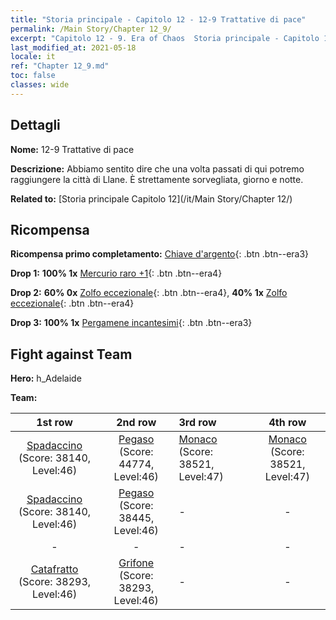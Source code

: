 ```yaml
---
title: "Storia principale - Capitolo 12 - 12-9 Trattative di pace"
permalink: /Main Story/Chapter 12_9/
excerpt: "Capitolo 12 - 9. Era of Chaos  Storia principale - Capitolo 12_9. 12-9 Trattative di pace"
last_modified_at: 2021-05-18
locale: it
ref: "Chapter 12_9.md"
toc: false
classes: wide
---
```


## Dettagli

 **Nome:** 12-9 Trattative di pace

 **Descrizione:** Abbiamo sentito dire che una volta passati di qui potremo raggiungere la città di Llane. È strettamente sorvegliata, giorno e notte.

 **Related to:** [Storia principale Capitolo 12](/it/Main Story/Chapter 12/)

## Ricompensa

 **Ricompensa primo completamento:** [Chiave d'argento](/ItemsIT/con_693/){: .btn .btn--era3}

 **Drop 1:** **100% 1x** [Mercurio raro +1](/ItemsIT/mat_42/){: .btn .btn--era4}

 **Drop 2:** **60% 0x** [Zolfo eccezionale](/ItemsIT/mat_36/){: .btn .btn--era4}, **40% 1x** [Zolfo eccezionale](/ItemsIT/mat_36/){: .btn .btn--era4}

 **Drop 3:** **100% 1x** [Pergamene incantesimi](/ItemsIT/con_694/){: .btn .btn--era3}


## Fight against Team
 **Hero:** h_Adelaide

 **Team:**


  | 1st row | 2nd row | 3rd row | 4th row |
  |:----:|:----:|:----|:----:|
  | [Spadaccino](/it/units/Swordsman/) (Score: 38140, Level:46)  | [Pegaso](/it/units/Pegasus/) (Score: 44774, Level:46)  | [Monaco](/it/units/Monk/) (Score: 38521, Level:47)  | [Monaco](/it/units/Monk/) (Score: 38521, Level:47)  |
  | [Spadaccino](/it/units/Swordsman/) (Score: 38140, Level:46)  | [Pegaso](/it/units/Pegasus/) (Score: 38445, Level:46)  | - | - |
  | - | - | - | - |
  | [Catafratto](/it/units/Cavalier/) (Score: 38293, Level:46)  | [Grifone](/it/units/Griffin/) (Score: 38293, Level:46)  | - | - |



